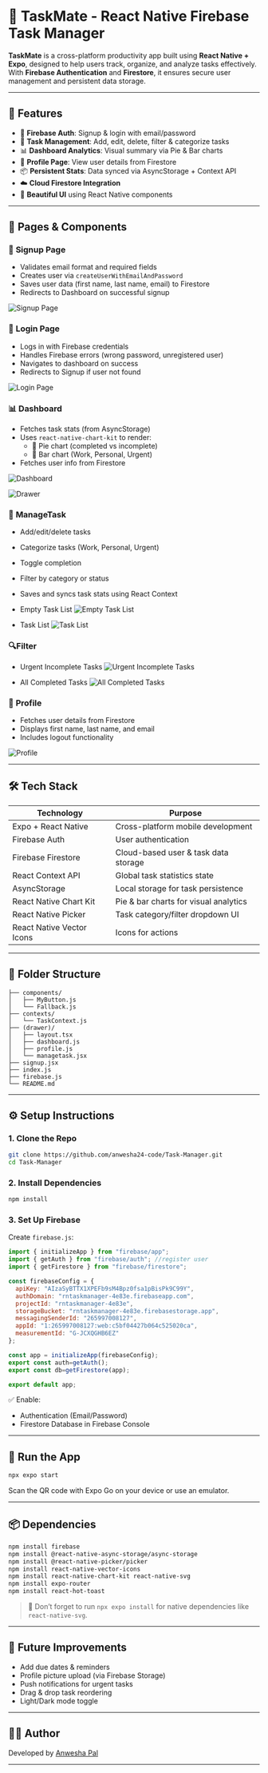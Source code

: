 # 🧠 TaskMate - React Native Firebase Task Manager

**TaskMate** is a cross-platform productivity app built using **React Native + Expo**, designed to help users track, organize, and analyze tasks effectively. With **Firebase Authentication** and **Firestore**, it ensures secure user management and persistent data storage.

---

## 📲 Features

- 🔐 **Firebase Auth**: Signup & login with email/password
- 📝 **Task Management**: Add, edit, delete, filter & categorize tasks
- 📊 **Dashboard Analytics**: Visual summary via Pie & Bar charts
- 👤 **Profile Page**: View user details from Firestore
- 📦 **Persistent Stats**: Data synced via AsyncStorage + Context API
- ☁️ **Cloud Firestore Integration**
- 📱 **Beautiful UI** using React Native components

---

## 🧱 Pages & Components

### 🔐 **Signup Page**
- Validates email format and required fields
- Creates user via `createUserWithEmailAndPassword`
- Saves user data (first name, last name, email) to Firestore
- Redirects to Dashboard on successful signup


![Signup Page](https://github.com/anwesha24-code/Task-Manager/blob/017168598406c4710caa99d6d7136c5f69805c23/Screenshots/SignupPage.png)


### 🔐 **Login Page**
- Logs in with Firebase credentials
- Handles Firebase errors (wrong password, unregistered user)
- Navigates to dashboard on success
- Redirects to Signup if user not found


![Login Page](https://github.com/anwesha24-code/Task-Manager/blob/017168598406c4710caa99d6d7136c5f69805c23/Screenshots/LoginPage.png)

### 📊 **Dashboard**
- Fetches task stats (from AsyncStorage)
- Uses `react-native-chart-kit` to render:
  - 📘 Pie chart (completed vs incomplete)
  - 📙 Bar chart (Work, Personal, Urgent)
- Fetches user info from Firestore

![Dashboard](https://github.com/anwesha24-code/Task-Manager/blob/017168598406c4710caa99d6d7136c5f69805c23/Screenshots/Dashboard.png)

![Drawer](https://github.com/anwesha24-code/Task-Manager/blob/017168598406c4710caa99d6d7136c5f69805c23/Screenshots/SideNavBar.png)

### 🧩 **ManageTask**
- Add/edit/delete tasks
- Categorize tasks (Work, Personal, Urgent)
- Toggle completion
- Filter by category or status
- Saves and syncs task stats using React Context


- Empty Task List
![Empty Task List](https://github.com/anwesha24-code/Task-Manager/blob/017168598406c4710caa99d6d7136c5f69805c23/Screenshots/InitialManageTaskPage.png)

- Task List
![Task List](https://github.com/anwesha24-code/Task-Manager/blob/017168598406c4710caa99d6d7136c5f69805c23/Screenshots/ManageTaskPage.png)

### 🔍**Filter**
- Urgent Incomplete Tasks
![Urgent Incomplete Tasks](https://github.com/anwesha24-code/Task-Manager/blob/017168598406c4710caa99d6d7136c5f69805c23/Screenshots/Filter1.png)

- All Completed Tasks
![All Completed Tasks](https://github.com/anwesha24-code/Task-Manager/blob/017168598406c4710caa99d6d7136c5f69805c23/Screenshots/Filter2.png)

### 👤 **Profile**
- Fetches user details from Firestore
- Displays first name, last name, and email
- Includes logout functionality

![Profile](https://github.com/anwesha24-code/Task-Manager/blob/017168598406c4710caa99d6d7136c5f69805c23/Screenshots/Profile.png)

---

## 🛠️ Tech Stack

| Technology       | Purpose                                  |
|------------------|-------------------------------------------|
| Expo + React Native | Cross-platform mobile development       |
| Firebase Auth     | User authentication                      |
| Firebase Firestore| Cloud-based user & task data storage     |
| React Context API | Global task statistics state             |
| AsyncStorage      | Local storage for task persistence       |
| React Native Chart Kit | Pie & bar charts for visual analytics |
| React Native Picker | Task category/filter dropdown UI        |
| React Native Vector Icons | Icons for actions                 |

---

## 📁 Folder Structure

```
├── components/
│   ├── MyButton.js
│   └── Fallback.js
├── contexts/
│   └── TaskContext.js
├── (drawer)/
│   ├── layout.tsx
│   ├── dashboard.js
│   ├── profile.js
│   └── managetask.jsx
├── signup.jsx
├── index.js
├── firebase.js
└── README.md
```

---

## ⚙️ Setup Instructions

### 1. Clone the Repo

```bash
git clone https://github.com/anwesha24-code/Task-Manager.git
cd Task-Manager
```

### 2. Install Dependencies

```bash
npm install
```

### 3. Set Up Firebase

Create `firebase.js`:

```js
import { initializeApp } from "firebase/app";
import { getAuth } from "firebase/auth"; //register user
import { getFirestore } from "firebase/firestore";

const firebaseConfig = {
  apiKey: "AIzaSyBTTX1XPEFb9sM4Bpz0fsa1pBisPk9C99Y",
  authDomain: "rntaskmanager-4e83e.firebaseapp.com",
  projectId: "rntaskmanager-4e83e",
  storageBucket: "rntaskmanager-4e83e.firebasestorage.app",
  messagingSenderId: "265997008127",
  appId: "1:265997008127:web:c5bf04427b064c525020ca",
  measurementId: "G-JCXQGHB6EZ"
};

const app = initializeApp(firebaseConfig);
export const auth=getAuth();
export const db=getFirestore(app);

export default app;
```

✅ Enable:
- Authentication (Email/Password)
- Firestore Database in Firebase Console

---

## 🚀 Run the App

```bash
npx expo start
```

Scan the QR code with Expo Go on your device or use an emulator.

---

## 📦 Dependencies

```bash
npm install firebase
npm install @react-native-async-storage/async-storage
npm install @react-native-picker/picker
npm install react-native-vector-icons
npm install react-native-chart-kit react-native-svg
npm install expo-router
npm install react-hot-toast
```

> 🧪 Don’t forget to run `npx expo install` for native dependencies like `react-native-svg`.

---

## 🧠 Future Improvements

- Add due dates & reminders
- Profile picture upload (via Firebase Storage)
- Push notifications for urgent tasks
- Drag & drop task reordering
- Light/Dark mode toggle

---

## 👩‍💻 Author

Developed by [Anwesha Pal](https://github.com/anwesha24-code)

---
